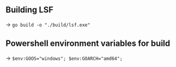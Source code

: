 ## Building LSF
-> `go build -o "./build/lsf.exe"`

## Powershell environment variables for build
-> `$env:GOOS="windows"; $env:GOARCH="amd64";`
